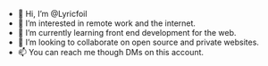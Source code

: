- 👋 Hi, I’m @Lyricfoil
- 👀 I’m interested in remote work and the internet.
- 🌱 I’m currently learning front end development for the web.
- 💞️ I’m looking to collaborate on open source and private websites.
- 📫 You can reach me though DMs on this account.

<!---
Lyricfoil/Lyricfoil is a ✨ special ✨ repository because its `README.md` (this file) appears on your GitHub profile.
You can click the Preview link to take a look at your changes.
--->
